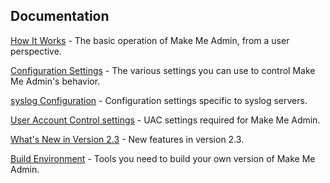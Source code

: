 ## Documentation

[How It Works](how-it-works.md) - The basic operation of Make Me Admin, from a user perspective.

[Configuration Settings](registry-settings.md) - The various settings you can use to control Make Me Admin's behavior.

[syslog Configuration](syslog-configuration.md) - Configuration settings specific to syslog servers.

[User Account Control settings](uac-settings.md) - UAC settings required for Make Me Admin.

[What's New in Version 2.3](new-in-2.3.md) - New features in version 2.3.

[Build Environment](build-environment.md) - Tools you need to build your own version of Make Me Admin.

